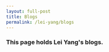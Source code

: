 ```yaml
---
layout: full-post
title: Blogs
permalink: /lei-yang/blogs
---
```


### This page holds Lei Yang's blogs.
